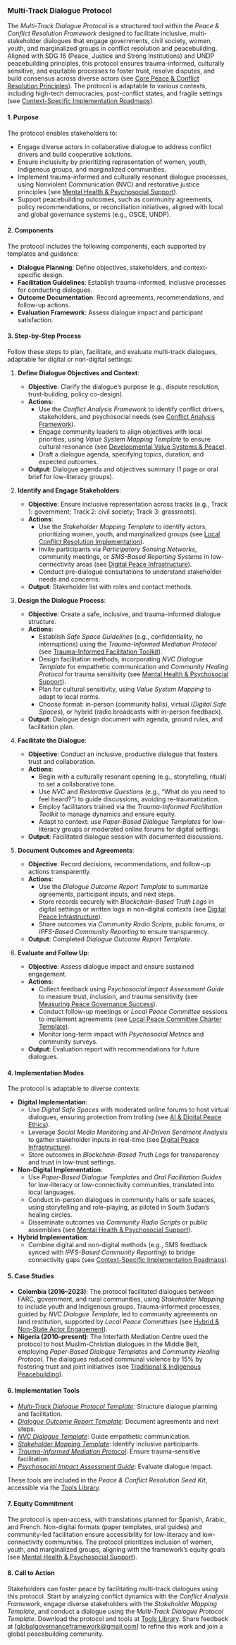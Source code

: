 ### Multi-Track Dialogue Protocol

The *Multi-Track Dialogue Protocol* is a structured tool within the *Peace & Conflict Resolution Framework* designed to facilitate inclusive, multi-stakeholder dialogues that engage governments, civil society, women, youth, and marginalized groups in conflict resolution and peacebuilding. Aligned with SDG 16 (Peace, Justice and Strong Institutions) and UNDP peacebuilding principles, this protocol ensures trauma-informed, culturally sensitive, and equitable processes to foster trust, resolve disputes, and build consensus across diverse actors (see [Core Peace & Conflict Resolution Principles](/frameworks/docs/implementation/peace#core-principles)). The protocol is adaptable to various contexts, including high-tech democracies, post-conflict states, and fragile settings (see [Context-Specific Implementation Roadmaps](/frameworks/docs/implementation/peace#context-specific-roadmaps)).

#### 1. Purpose
The protocol enables stakeholders to:
- Engage diverse actors in collaborative dialogue to address conflict drivers and build cooperative solutions.
- Ensure inclusivity by prioritizing representation of women, youth, Indigenous groups, and marginalized communities.
- Implement trauma-informed and culturally resonant dialogue processes, using Nonviolent Communication (NVC) and restorative justice principles (see [Mental Health & Psychosocial Support](/frameworks/docs/implementation/peace#mental-health)).
- Support peacebuilding outcomes, such as community agreements, policy recommendations, or reconciliation initiatives, aligned with local and global governance systems (e.g., OSCE, UNDP).

#### 2. Components
The protocol includes the following components, each supported by templates and guidance:
- **Dialogue Planning**: Define objectives, stakeholders, and context-specific design.
- **Facilitation Guidelines**: Establish trauma-informed, inclusive processes for conducting dialogues.
- **Outcome Documentation**: Record agreements, recommendations, and follow-up actions.
- **Evaluation Framework**: Assess dialogue impact and participant satisfaction.

#### 3. Step-by-Step Process
Follow these steps to plan, facilitate, and evaluate multi-track dialogues, adaptable for digital or non-digital settings:

1. **Define Dialogue Objectives and Context**:
   - **Objective**: Clarify the dialogue’s purpose (e.g., dispute resolution, trust-building, policy co-design).
   - **Actions**:
     - Use the *Conflict Analysis Framework* to identify conflict drivers, stakeholders, and psychosocial needs (see [Conflict Analysis Framework](/frameworks/docs/implementation/peace#conflict-analysis-framework)).
     - Engage community leaders to align objectives with local priorities, using *Value System Mapping Template* to ensure cultural resonance (see [Developmental Value Systems & Peace](/frameworks/docs/implementation/peace#developmental-value-systems)).
     - Draft a dialogue agenda, specifying topics, duration, and expected outcomes.
   - **Output**: Dialogue agenda and objectives summary (1 page or oral brief for low-literacy groups).

2. **Identify and Engage Stakeholders**:
   - **Objective**: Ensure inclusive representation across tracks (e.g., Track 1: government; Track 2: civil society; Track 3: grassroots).
   - **Actions**:
     - Use the *Stakeholder Mapping Template* to identify actors, prioritizing women, youth, and marginalized groups (see [Local Conflict Resolution Implementation](/frameworks/docs/implementation/peace#local-implementation)).
     - Invite participants via *Participatory Sensing Networks*, community meetings, or *SMS-Based Reporting Systems* in low-connectivity areas (see [Digital Peace Infrastructure](/frameworks/docs/implementation/peace#digital-infrastructure)).
     - Conduct pre-dialogue consultations to understand stakeholder needs and concerns.
   - **Output**: Stakeholder list with roles and contact methods.

3. **Design the Dialogue Process**:
   - **Objective**: Create a safe, inclusive, and trauma-informed dialogue structure.
   - **Actions**:
     - Establish *Safe Space Guidelines* (e.g., confidentiality, no interruptions) using the *Trauma-Informed Mediation Protocol* (see [Trauma-Informed Facilitation Toolkit](/frameworks/docs/implementation/peace#trauma-informed-toolkit)).
     - Design facilitation methods, incorporating *NVC Dialogue Template* for empathetic communication and *Community Healing Protocol* for trauma sensitivity (see [Mental Health & Psychosocial Support](/frameworks/docs/implementation/peace#mental-health)).
     - Plan for cultural sensitivity, using *Value System Mapping* to adapt to local norms.
     - Choose format: in-person (community halls), virtual (*Digital Safe Spaces*), or hybrid (radio broadcasts with in-person feedback).
   - **Output**: Dialogue design document with agenda, ground rules, and facilitation plan.

4. **Facilitate the Dialogue**:
   - **Objective**: Conduct an inclusive, productive dialogue that fosters trust and collaboration.
   - **Actions**:
     - Begin with a culturally resonant opening (e.g., storytelling, ritual) to set a collaborative tone.
     - Use *NVC* and *Restorative Questions* (e.g., “What do you need to feel heard?”) to guide discussions, avoiding re-traumatization.
     - Employ facilitators trained via the *Trauma-Informed Facilitation Toolkit* to manage dynamics and ensure equity.
     - Adapt to context: use *Paper-Based Dialogue Templates* for low-literacy groups or moderated online forums for digital settings.
   - **Output**: Facilitated dialogue session with documented discussions.

5. **Document Outcomes and Agreements**:
   - **Objective**: Record decisions, recommendations, and follow-up actions transparently.
   - **Actions**:
     - Use the *Dialogue Outcome Report Template* to summarize agreements, participant inputs, and next steps.
     - Store records securely with *Blockchain-Based Truth Logs* in digital settings or written logs in non-digital contexts (see [Digital Peace Infrastructure](/frameworks/docs/implementation/peace#digital-infrastructure)).
     - Share outcomes via *Community Radio Scripts*, public forums, or *IPFS-Based Community Reporting* to ensure transparency.
   - **Output**: Completed *Dialogue Outcome Report Template*.

6. **Evaluate and Follow Up**:
   - **Objective**: Assess dialogue impact and ensure sustained engagement.
   - **Actions**:
     - Collect feedback using *Psychosocial Impact Assessment Guide* to measure trust, inclusion, and trauma sensitivity (see [Measuring Peace Governance Success](/frameworks/docs/implementation/peace#measuring-success)).
     - Conduct follow-up meetings or *Local Peace Committee* sessions to implement agreements (see [Local Peace Committee Charter Template](/frameworks/docs/implementation/peace#local-peace-committee-charter-template)).
     - Monitor long-term impact with *Psychosocial Metrics* and community surveys.
   - **Output**: Evaluation report with recommendations for future dialogues.

#### 4. Implementation Modes
The protocol is adaptable to diverse contexts:
- **Digital Implementation**:
  - Use *Digital Safe Spaces* with moderated online forums to host virtual dialogues, ensuring protection from trolling (see [AI & Digital Peace Ethics](/frameworks/docs/implementation/peace#ai-ethics)).
  - Leverage *Social Media Monitoring* and *AI-Driven Sentiment Analysis* to gather stakeholder inputs in real-time (see [Digital Peace Infrastructure](/frameworks/docs/implementation/peace#digital-infrastructure)).
  - Store outcomes in *Blockchain-Based Truth Logs* for transparency and trust in low-trust settings.
- **Non-Digital Implementation**:
  - Use *Paper-Based Dialogue Templates* and *Oral Facilitation Guides* for low-literacy or low-connectivity communities, translated into local languages.
  - Conduct in-person dialogues in community halls or safe spaces, using storytelling and role-playing, as piloted in South Sudan’s healing circles.
  - Disseminate outcomes via *Community Radio Scripts* or public assemblies (see [Mental Health & Psychosocial Support](/frameworks/docs/implementation/peace#mental-health)).
- **Hybrid Implementation**:
  - Combine digital and non-digital methods (e.g., SMS feedback synced with *IPFS-Based Community Reporting*) to bridge connectivity gaps (see [Context-Specific Implementation Roadmaps](/frameworks/docs/implementation/peace#context-specific-roadmaps)).

#### 5. Case Studies
- **Colombia (2016–2023)**: The protocol facilitated dialogues between FARC, government, and rural communities, using *Stakeholder Mapping* to include youth and Indigenous groups. Trauma-informed processes, guided by *NVC Dialogue Template*, led to community agreements on land restitution, supported by *Local Peace Committees* (see [Hybrid & Non-State Actor Engagement](/frameworks/docs/implementation/peace#non-state-actors)).
- **Nigeria (2010–present)**: The Interfaith Mediation Centre used the protocol to host Muslim-Christian dialogues in the Middle Belt, employing *Paper-Based Dialogue Templates* and *Community Healing Protocol*. The dialogues reduced communal violence by 15% by fostering trust and joint initiatives (see [Traditional & Indigenous Peacebuilding](/frameworks/docs/implementation/peace#indigenous-integration)).

#### 6. Implementation Tools
- *[Multi-Track Dialogue Protocol Template](/frameworks/tools/peace/multi-track-dialogue-protocol-template-en.pdf)*: Structure dialogue planning and facilitation.
- *[Dialogue Outcome Report Template](/frameworks/tools/peace/dialogue-outcome-report-template-en.pdf)*: Document agreements and next steps.
- *[NVC Dialogue Template](/frameworks/tools/peace/nvc-dialogue-template-en.pdf)*: Guide empathetic communication.
- *[Stakeholder Mapping Template](/frameworks/tools/peace/stakeholder-mapping-template-en.pdf)*: Identify inclusive participants.
- *[Trauma-Informed Mediation Protocol](/frameworks/tools/peace/trauma-informed-mediation-protocol-en.pdf)*: Ensure trauma-sensitive facilitation.
- *[Psychosocial Impact Assessment Guide](/frameworks/tools/peace/psychosocial-impact-assessment-guide-en.pdf)*: Evaluate dialogue impact.

These tools are included in the *Peace & Conflict Resolution Seed Kit*, accessible via the [Tools Library](/frameworks/tools/peace).

#### 7. Equity Commitment
The protocol is open-access, with translations planned for Spanish, Arabic, and French. Non-digital formats (paper templates, oral guides) and community-led facilitation ensure accessibility for low-literacy and low-connectivity communities. The protocol prioritizes inclusion of women, youth, and marginalized groups, aligning with the framework’s equity goals (see [Mental Health & Psychosocial Support](/frameworks/docs/implementation/peace#mental-health)).

#### 8. Call to Action
Stakeholders can foster peace by facilitating multi-track dialogues using this protocol. Start by analyzing conflict dynamics with the *Conflict Analysis Framework*, engage diverse stakeholders with the *Stakeholder Mapping Template*, and conduct a dialogue using the *Multi-Track Dialogue Protocol Template*. Download the protocol and tools at [Tools Library](/frameworks/tools/peace). Share feedback at [globalgovernanceframework@gmail.com] to refine this work and join a global peacebuilding community.